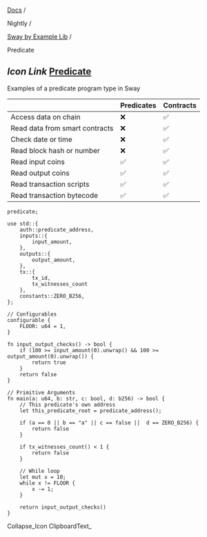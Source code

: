 [Docs](https://docs.fuel.network/) /

Nightly  /

[Sway by Example Lib](https://docs.fuel.network/docs/nightly/sway-by-example-lib/) /

Predicate

## _Icon Link_ [Predicate](https://docs.fuel.network/docs/nightly/sway-by-example-lib/predicate/\#predicate)

Examples of a predicate program type in Sway

|  | Predicates | Contracts |
| --- | --- | --- |
| Access data on chain | ❌ | ✅ |
| Read data from smart contracts | ❌ | ✅ |
| Check date or time | ❌ | ✅ |
| Read block hash or number | ❌ | ✅ |
| Read input coins | ✅ | ✅ |
| Read output coins | ✅ | ✅ |
| Read transaction scripts | ✅ | ✅ |
| Read transaction bytecode | ✅ | ✅ |

```fuel_Box fuel_Box-idXKMmm-css
predicate;

use std::{
    auth::predicate_address,
    inputs::{
        input_amount,
    },
    outputs::{
        output_amount,
    },
    tx::{
        tx_id,
        tx_witnesses_count
    },
    constants::ZERO_B256,
};

// Configurables
configurable {
    FLOOR: u64 = 1,
}

fn input_output_checks() -> bool {
    if (100 >= input_amount(0).unwrap() && 100 >= output_amount(0).unwrap()) {
        return true
    }
    return false
}

// Primitive Arguments
fn main(a: u64, b: str, c: bool, d: b256) -> bool {
    // This predicate's own address
    let this_predicate_root = predicate_address();

    if (a == 0 || b == "a" || c == false ||  d == ZERO_B256) {
        return false
    }

    if tx_witnesses_count() < 1 {
        return false
    }

    // While loop
    let mut x = 10;
    while x != FLOOR {
        x -= 1;
    }

    return input_output_checks()
}

```

Collapse_Icon ClipboardText_